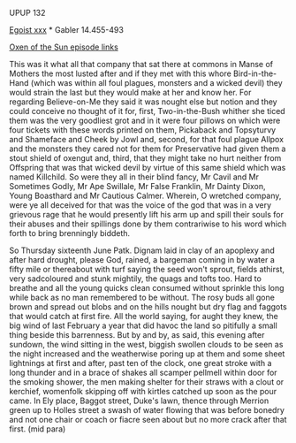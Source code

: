 UPUP 132 

[Egoist xxx](https://archive.org/stream/ulysses00joyc_1?ref=ol#page/xxx/mode/1up) * Gabler 14.455-493

[Oxen of the Sun episode links](https://github.com/upup1904/ulysses_splits/blob/master/oxen_of_the_sun/episode_links_oxen_of_the_sun.md)


This was it what all that company that sat there at commons in Manse of
Mothers the most lusted after and if they met with this whore
Bird-in-the-Hand (which was within all foul plagues, monsters and a
wicked devil) they would strain the last but they would make at her and
know her. For regarding Believe-on-Me they said it was nought else but
notion and they could conceive no thought of it for, first,
Two-in-the-Bush whither she ticed them was the very goodliest grot and
in it were four pillows on which were four tickets with these words
printed on them, Pickaback and Topsyturvy and Shameface and Cheek by
Jowl and, second, for that foul plague Allpox and the monsters they
cared not for them for Preservative had given them a stout shield of
oxengut and, third, that they might take no hurt neither from Offspring
that was that wicked devil by virtue of this same shield which was named
Killchild. So were they all in their blind fancy, Mr Cavil and Mr
Sometimes Godly, Mr Ape Swillale, Mr False Franklin, Mr Dainty Dixon,
Young Boasthard and Mr Cautious Calmer. Wherein, O wretched company,
were ye all deceived for that was the voice of the god that was in a
very grievous rage that he would presently lift his arm up and spill
their souls for their abuses and their spillings done by them
contrariwise to his word which forth to bring brenningly biddeth.

So Thursday sixteenth June Patk. Dignam laid in clay of an apoplexy and
after hard drought, please God, rained, a bargeman coming in by water a
fifty mile or thereabout with turf saying the seed won't sprout, fields
athirst, very sadcoloured and stunk mightily, the quags and tofts too.
Hard to breathe and all the young quicks clean consumed without sprinkle
this long while back as no man remembered to be without. The rosy buds
all gone brown and spread out blobs and on the hills nought but dry flag
and faggots that would catch at first fire. All the world saying, for
aught they knew, the big wind of last February a year that did havoc the
land so pitifully a small thing beside this barrenness. But by and by,
as said, this evening after sundown, the wind sitting in the west,
biggish swollen clouds to be seen as the night increased and the
weatherwise poring up at them and some sheet lightnings at first and
after, past ten of the clock, one great stroke with a long thunder and
in a brace of shakes all scamper pellmell within door for the smoking
shower, the men making shelter for their straws with a clout or
kerchief, womenfolk skipping off with kirtles catched up soon as the
pour came. In Ely place, Baggot street, Duke's lawn, thence through
Merrion green up to Holles street a swash of water flowing that was
before bonedry and not one chair or coach or fiacre seen about but no
more crack after that first. (mid para)

